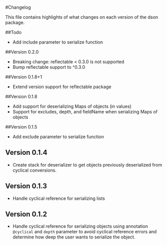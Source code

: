 #Changelog

This file contains highlights of what changes on each version of the dson package.

##Todo
* Add include parameter to serialize function

##Version 0.2.0
* Breaking change: reflectable < 0.3.0 is not supported
* Bump reflectable support to ^0.3.0

##Version 0.1.8+1
* Extend version support for reflectable package

##Version 0.1.8
* Add support for deserializing Maps of objects (in values)
* Support for excludes, depth, and fieldName when serializing Maps of objects

##Version 0.1.5
* Add exclude parameter to serialize function

## Version 0.1.4
* Create stack for deserializer to get objects previously deserialized from cyclical conversions.

## Version 0.1.3
* Handle cyclical reference for serializing lists

## Version 0.1.2
* Handle cyclical reference for serializing objects using annotation `@cyclical` and `depth` parameter to avoid cyclical reference errors and determine how deep the user wants to serialize the object.
